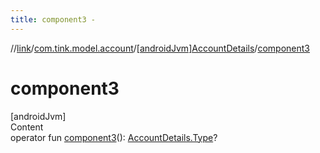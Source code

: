 ```yaml
---
title: component3 -
---
```

//[link](../../index.md)/[com.tink.model.account](../index.md)/[[androidJvm]AccountDetails](index.md)/[component3](component3.md)



# component3  
[androidJvm]  
Content  
operator fun [component3](component3.md)(): [AccountDetails.Type](-type/index.md)?  




